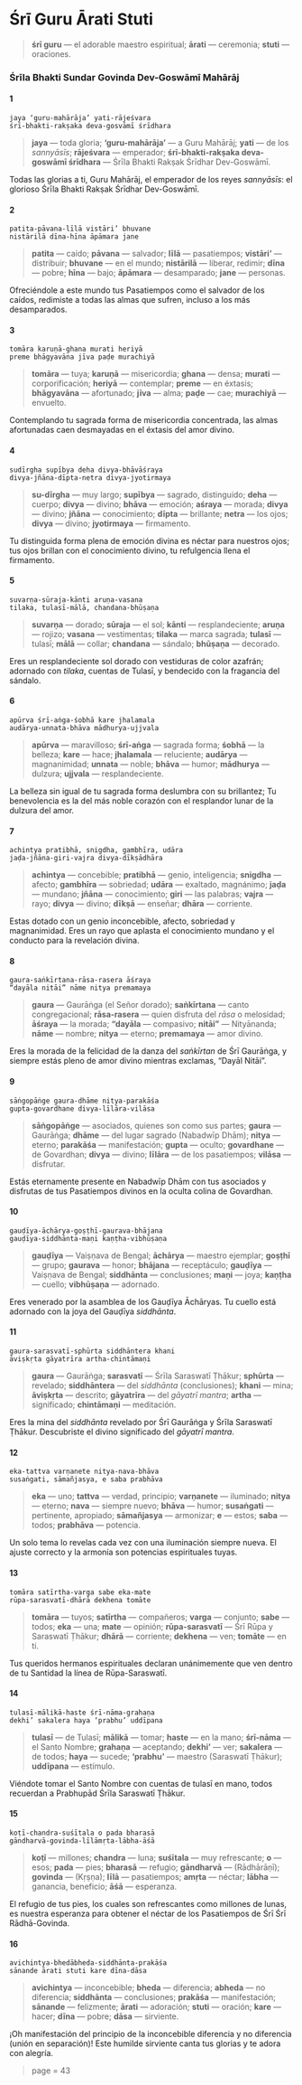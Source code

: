 # Śrī Guru Ārati Stuti

> **śrī guru** — el adorable maestro espiritual; **ārati** — ceremonia; **stuti** — oraciones.

### Śrīla Bhakti Sundar Govinda Dev-Goswāmī Mahārāj

#### 1

    jaya ‘guru-mahārāja’ yati-rājeśvara
    śrī-bhakti-rakṣaka deva-gosvāmī śrīdhara

> **jaya** — toda gloria; **‘guru-mahārāja’** — a Guru Mahārāj; **yati** — de los *sannyāsīs*; **rājeśvara** — emperador; **śrī-bhakti-rakṣaka deva-goswāmī śrīdhara** — Śrīla Bhakti Rakṣak Śrīdhar Dev-Goswāmī.

Todas las glorias a ti, Guru Mahārāj, el emperador de los reyes *sannyāsīs*: el glorioso Śrīla Bhakti Rakṣak Śrīdhar Dev-Goswāmī.

#### 2

    patita-pāvana-līlā vistāri’ bhuvane
    nistārilā dīna-hīna āpāmara jane

> **patita** — caído; **pāvana** — salvador; **līlā** — pasatiempos; **vistāri’** — distribuir; **bhuvane** — en el mundo; **nistārilā** — liberar, redimir; **dīna** — pobre; **hīna** — bajo; **āpāmara** — desamparado; **jane** — personas.

Ofreciéndole a este mundo tus Pasatiempos como el salvador de los caídos, redimiste a todas las almas que sufren, incluso a los más desamparados.

#### 3

    tomāra karuṇā-ghana murati heriyā
    preme bhāgyavāna jīva paḍe murachiyā

> **tomāra** — tuya; **karuṇā** — misericordia; **ghana** — densa; **murati** — corporificación; **heriyā** — contemplar; **preme** — en éxtasis; **bhāgyavāna** — afortunado; **jīva** — alma; **paḍe** — cae; **murachiyā** — envuelto.

Contemplando tu sagrada forma de misericordia concentrada, las almas afortunadas caen desmayadas en el éxtasis del amor divino.

#### 4

    sudīrgha supībya deha divya-bhāvāśraya
    divya-jñāna-dīpta-netra divya-jyotirmaya

> **su-dīrgha** — muy largo; **supībya** — sagrado, distinguido; **deha** — cuerpo; **divya** — divino; **bhāva** — emoción; **aśraya** — morada; **divya** — divino; **jñāna** — conocimiento; **dīpta** — brillante; **netra** — los ojos; **divya** — divino; **jyotirmaya** — firmamento.

Tu distinguida forma plena de emoción divina es néctar para nuestros ojos; tus ojos brillan con el conocimiento divino, tu refulgencia llena el firmamento.

#### 5

    suvarṇa-sūraja-kānti aruṇa-vasana
    tilaka, tulasī-mālā, chandana-bhūṣaṇa

> **suvarṇa** — dorado; **sūraja** — el sol; **kānti** — resplandeciente; **aruṇa** — rojizo; **vasana** — vestimentas; **tilaka** — marca sagrada; **tulasī** — tulasī; **mālā** — collar; **chandana** — sándalo; **bhūṣaṇa** — decorado.

Eres un resplandeciente sol dorado con vestiduras de color azafrán; adornado con *tilaka*, cuentas de Tulasī, y bendecido con la fragancia del sándalo.

#### 6

    apūrva śrī-aṅga-śobhā kare jhalamala
    audārya-unnata-bhāva mādhurya-ujjvala

> **apūrva** — maravilloso; **śrī-aṅga** — sagrada forma; **śobhā** — la belleza; **kare** — hace; **jhalamala** — reluciente; **audārya** — magnanimidad; **unnata** — noble; **bhāva** — humor; **mādhurya** — dulzura; **ujjvala** — resplandeciente.

La belleza sin igual de tu sagrada forma deslumbra con su brillantez; Tu benevolencia es la del más noble corazón con el resplandor lunar de la dulzura del amor.

#### 7

    achintya pratibhā, snigdha, gambhīra, udāra
    jaḍa-jñāna-giri-vajra divya-dīkṣādhāra

> **achintya** — concebible; **pratibhā** — genio, inteligencia; **snigdha** — afecto; **gambhīra** — sobriedad; **udāra** — exaltado, magnánimo; **jaḍa** — mundano; **jñāna** — conocimiento; **giri** — las palabras; **vajra** — rayo; **divya** — divino; **dīkṣā** — enseñar; **dhāra** — corriente.

Estas dotado con un genio inconcebible, afecto, sobriedad y magnanimidad. Eres un rayo que aplasta el conocimiento mundano y el conducto para la revelación divina.

#### 8

    gaura-saṅkīrtana-rāsa-rasera āśraya
    “dayāla nitāi” nāme nitya premamaya

> **gaura** — Gaurāṅga (el Señor dorado); **saṅkīrtana** — canto congregacional; **rāsa-rasera** — quien disfruta del *rāsa* o melosidad; **āśraya** — la morada; **“dayāla** — compasivo; **nitāi”** — Nityānanda; **nāme** — nombre; **nitya** — eterno; **premamaya** — amor divino.

Eres la morada de la felicidad de la danza del *saṅkīrtan* de Śrī Gaurāṅga, y siempre estás pleno de amor divino mientras exclamas, “Dayāl Nitāi”.

#### 9

    sāṅgopāṅge gaura-dhāme nitya-parakāśa
    gupta-govardhane divya-līlāra-vilāsa

> **sāṅgopāṅge** — asociados, quienes son como sus partes; **gaura** — Gaurāṅga; **dhāme** — del lugar sagrado (Nabadwīp Dhām); **nitya** — eterno; **parakāśa** — manifestación; **gupta** — oculto; **govardhane** — de Govardhan; **divya** — divino; **līlāra** — de los pasatiempos; **vilāsa** — disfrutar.

Estás eternamente presente en Nabadwīp Dhām con tus asociados y disfrutas de tus Pasatiempos divinos en la oculta colina de Govardhan.

#### 10

    gauḍīya-āchārya-goṣṭhī-gaurava-bhājana
    gauḍīya-siddhānta-maṇi kaṇṭha-vibhūṣaṇa

> **gauḍīya** — Vaiṣṇava de Bengal; **āchārya** — maestro ejemplar; **goṣṭhī** — grupo; **gaurava** — honor; **bhājana** — receptáculo; **gauḍīya** — Vaiṣṇava de Bengal; **siddhānta** — conclusiones; **maṇi** — joya; **kaṇṭha** — cuello; **vibhūṣaṇa** — adornado.

Eres venerado por la asamblea de los Gauḍīya Āchāryas. Tu cuello está adornado con la joya del Gauḍīya *siddhānta*.

#### 11

    gaura-sarasvatī-sphūrta siddhāntera khani
    āviṣkṛta gāyatrīra artha-chintāmaṇi

> **gaura** — Gaurāṅga; **sarasvatī** — Śrīla Saraswatī Ṭhākur; **sphūrta** — revelado; **siddhāntera** — del *siddhānta* (conclusiones); **khani** — mina; **āviṣkṛta** — descrito; **gāyatrīra** — del *gāyatrī mantra*; **artha** — significado; **chintāmaṇi** — meditación.

Eres la mina del *siddhānta* revelado por Śrī Gaurāṅga y Śrīla Saraswatī Ṭhākur. Descubriste el divino significado del *gāyatrī mantra*.

#### 12

    eka-tattva varṇanete nitya-nava-bhāva
    susaṅgati, sāmañjasya, e saba prabhāva

> **eka** — uno; **tattva** — verdad, principio; **varṇanete** — iluminado; **nitya** — eterno; **nava** — siempre nuevo; **bhāva** — humor; **susaṅgati** — pertinente, apropiado; **sāmañjasya** — armonizar; **e** — estos; **saba** — todos; **prabhāva** — potencia.

Un solo tema lo revelas cada vez con una iluminación siempre nueva. El ajuste correcto y la armonía son potencias espirituales tuyas.

#### 13

    tomāra satīrtha-varga sabe eka-mate
    rūpa-sarasvatī-dhārā dekhena tomāte

> **tomāra** — tuyos; **satīrtha** — compañeros; **varga** — conjunto; **sabe** — todos; **eka** — una; **mate** — opinión; **rūpa-sarasvatī** — Śrī Rūpa y Saraswatī Ṭhākur; **dhārā** — corriente; **dekhena** — ven; **tomāte** — en ti.

Tus queridos hermanos espirituales declaran unánimemente que ven dentro de tu Santidad la línea de Rūpa-Saraswatī.

#### 14

    tulasī-mālikā-haste śrī-nāma-grahaṇa
    dekhi’ sakalera haya ‘prabhu’ uddīpana

> **tulasī** — de Tulasī; **mālikā** — tomar; **haste** — en la mano; **śrī-nāma** — el Santo Nombre; **grahaṇa** — aceptando; **dekhi’** — ver; **sakalera** — de todos; **haya** — sucede; **‘prabhu’** — maestro (Saraswatī Ṭhākur); **uddīpana** — estímulo.

Viéndote tomar el Santo Nombre con cuentas de tulasī en mano, todos recuerdan a Prabhupād Śrīla Saraswatī Ṭhākur.

#### 15

    koṭī-chandra-suśītala o pada bharasā
    gāndharvā-govinda-līlāmṛta-lābha-āśā

> **koṭī** — millones; **chandra** — luna; **suśītala** — muy refrescante; **o** — esos; **pada** — pies; **bharasā** — refugio; **gāndharvā** — (Rādhārāṇī); **govinda** — (Kṛṣṇa); **līlā** — pasatiempos; **amṛta** — néctar; **lābha** — ganancia, beneficio; **āśā** — esperanza.

El refugio de tus pies, los cuales son refrescantes como millones de lunas, es nuestra esperanza para obtener el néctar de los Pasatiempos de Śrī Śrī Rādhā-Govinda.

#### 16

    avichintya-bhedābheda-siddhānta-prakāśa
    sānande ārati stuti kare dīna-dāsa

> **avichintya** — inconcebible; **bheda** — diferencia; **abheda** — no diferencia; **siddhānta** — conclusiones; **prakāśa** — manifestación; **sānande** — felizmente; **ārati** — adoración; **stuti** — oración; **kare** — hacer; **dīna** — pobre; **dāsa** — sirviente.

¡Oh manifestación del principio de la inconcebible diferencia y no diferencia (unión en separación)! Este humilde sirviente canta tus glorias y te adora con alegría.


> page = 43

